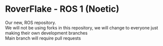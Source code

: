 # RoverFlake - ROS 1 (Noetic)
Our new, ROS repository. <br>
  We will not be using forks in this repository, we will change to everyone just making their own development branches <br>
  Main branch will require pull requests
